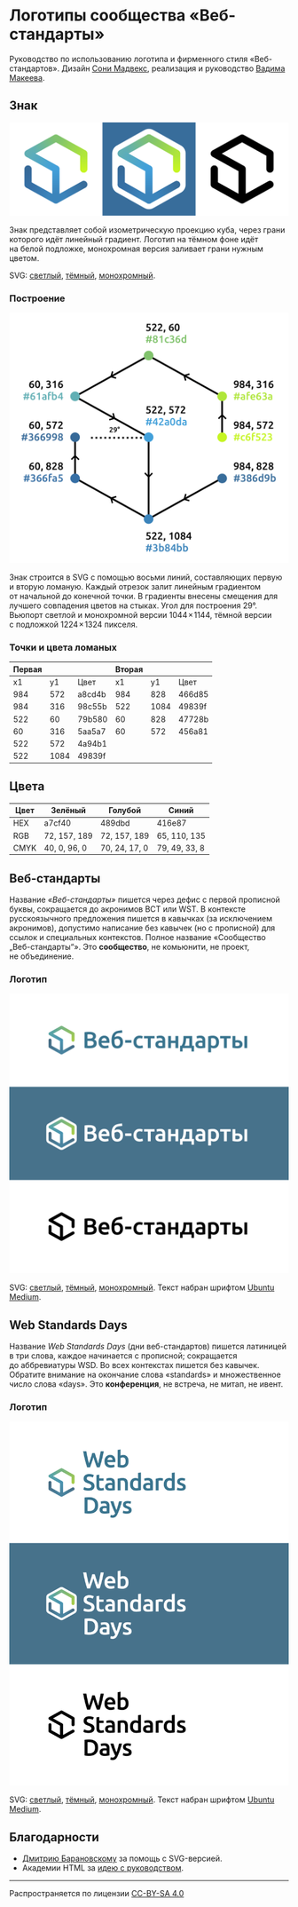 # Логотипы сообщества «Веб-стандарты»

Руководство по использованию логотипа и фирменного стиля «Веб-стандартов». Дизайн [Сони Мадвекс](https://www.behance.net/mudvex), реализация и руководство [Вадима Макеева](https://github.com/pepelsbey).

## Знак

![Знак на разных фонах](pictures/logos.png)

Знак представляет собой изометрическую проекцию куба, через грани которого идёт линейный градиент. Логотип на тёмном фоне идёт на белой подложке, монохромная версия заливает грани нужным цветом.

SVG: [светлый](logo/light.svg), [тёмный](logo/dark.svg), [монохромный](logo/mono.svg).

### Построение

![Схема построения знака](pictures/scheme.png)

Знак строится в SVG с помощью восьми линий, составляющих первую и вторую ломаную. Каждый отрезок залит линейным градиентом от начальной до конечной точки. В градиенты внесены смещения для лучшего совпадения цветов на стыках. Угол для построения 29°. Вьюпорт светлой и монохромной версии 1044 × 1144, тёмной версии с подложкой 1224 × 1324 пикселя.

### Точки и цвета ломаных

| Первая |      |        | Вторая |      |        |
|--------|------|--------|--------|------|--------|
| x1     | y1   | Цвет   | x1     | y1   | Цвет   |
| 984    | 572  | a8cd4b | 984    | 828  | 466d85 |
| 984    | 316  | 98c55b | 522    | 1084 | 49839f |
| 522    | 60   | 79b580 | 60     | 828  | 47728b |
| 60     | 316  | 5aa5a7 | 60     | 572  | 456a81 |
| 522    | 572  | 4a94b1 |        |      |        |
| 522    | 1084 | 49839f |        |      |        |

## Цвета

| Цвет | Зелёный      | Голубой       | Синий         |
|------|--------------|---------------|---------------|
| HEX  | a7cf40       | 489dbd        | 416e87        |
| RGB  | 72, 157, 189 | 72, 157, 189  | 65, 110, 135  |
| CMYK | 40, 0, 96, 0 | 70, 24, 17, 0 | 79, 49, 33, 8 |

## Веб-стандарты

Название _«Веб-стандарты»_ пишется через дефис с первой прописной буквы, сокращается до акронимов ВСТ или WST. В контексте русскоязычного предложения пишется в кавычках (за исключением акронимов), допустимо написание без кавычек (но с прописной) для ссылок и специальных контекстов. Полное название «Сообщество „Веб-стандарты“». Это **сообщество**, не комьюнити, не проект, не объединение.

### Логотип

![Логотип ВСТ на разных фонах](pictures/wst.png)

SVG: [светлый](wst/light.svg), [тёмный](wst/dark.svg), [монохромный](wst/mono.svg). Текст набран шрифтом [Ubuntu Medium](http://font.ubuntu.com/#charset-medium).

## Web Standards Days

Название _Web Standards Days_ (дни веб-стандартов) пишется латиницей в три слова, каждое начинается с прописной; сокращается до аббревиатуры WSD. Во всех контекстах пишется без кавычек. Обратите внимание на окончание слова «standards» и множественное число слова «days». Это **конференция**, не встреча, не митап, не ивент.

### Логотип

![Логотип WSD на разных фонах](pictures/wsd.png)

SVG: [светлый](wsd/light.svg), [тёмный](wsd/dark.svg), [монохромный](wsd/mono.svg). Текст набран шрифтом [Ubuntu Medium](http://font.ubuntu.com/#charset-medium).

## Благодарности

- [Дмитрию Барановскому](https://github.com/DmitryBaranovskiy) за помощь с SVG-версией.
- Академии HTML за [идею с руководством](https://github.com/htmlacademy/logo).

---
Распространяется по лицензии [CC-BY-SA 4.0](https://creativecommons.org/licenses/by-sa/4.0/deed.ru)
